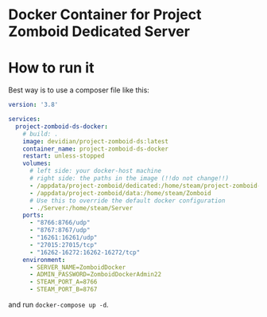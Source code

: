 # Docker Container for Project Zomboid Dedicated Server



# How to run it

Best way is to use a composer file like this:

```yml
version: '3.8'

services:
  project-zomboid-ds-docker:
    # build: .
    image: devidian/project-zomboid-ds:latest
    container_name: project-zomboid-ds-docker
    restart: unless-stopped
    volumes:
      # left side: your docker-host machine
      # right side: the paths in the image (!!do not change!!)
      - /appdata/project-zomboid/dedicated:/home/steam/project-zomboid-dedicated
      - /appdata/project-zomboid/data:/home/steam/Zomboid
      # Use this to override the default docker configuration
      - ./Server:/home/steam/Server
    ports:
      - "8766:8766/udp"
      - "8767:8767/udp"
      - "16261:16261/udp"
      - "27015:27015/tcp"
      - "16262-16272:16262-16272/tcp"
    environment: 
      - SERVER_NAME=ZomboidDocker
      - ADMIN_PASSWORD=ZomboidDockerAdmin22
      - STEAM_PORT_A=8766
      - STEAM_PORT_B=8767
```

and run `docker-compose up -d`.